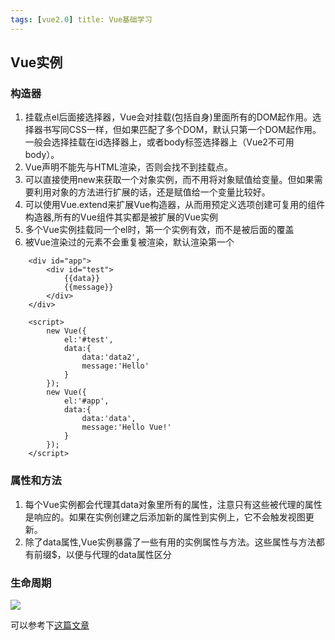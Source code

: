 ```yaml
---
tags: [vue2.0] title: Vue基础学习 
---
```

## Vue实例

### 构造器

1. 挂载点el后面接选择器，Vue会对挂载(包括自身)里面所有的DOM起作用。选择器书写同CSS一样，但如果匹配了多个DOM，默认只第一个DOM起作用。一般会选择挂载在id选择器上，或者body标签选择器上（Vue2不可用body）。
2. Vue声明不能先与HTML渲染，否则会找不到挂载点。
3. 可以直接使用new来获取一个对象实例，而不用将对象赋值给变量。但如果需要利用对象的方法进行扩展的话，还是赋值给一个变量比较好。
4. 可以使用Vue.extend来扩展Vue构造器，从而用预定义选项创建可复用的组件构造器,所有的Vue组件其实都是被扩展的Vue实例
5. 多个Vue实例挂载同一个el时，第一个实例有效，而不是被后面的覆盖
6. 被Vue渲染过的元素不会重复被渲染，默认渲染第一个

<!--more-->
	
		<div id="app">
			<div id="test">
				{{data}}
				{{message}}
			</div>
		</div>

		<script>
			new Vue({
				el:'#test',
				data:{
					data:'data2',
					message:'Hello'
				}
			});
			new Vue({
				el:'#app',
				data:{
					data:'data',
					message:'Hello Vue!'
				}
			});
		</script>

### 属性和方法
1. 每个Vue实例都会代理其data对象里所有的属性，注意只有这些被代理的属性是响应的。如果在实例创建之后添加新的属性到实例上，它不会触发视图更新。
2. 除了data属性,Vue实例暴露了一些有用的实例属性与方法。这些属性与方法都有前缀$，以便与代理的data属性区分

### 生命周期

![](http://ofwmbpctf.bkt.clouddn.com/%E7%94%9F%E5%91%BD%E5%91%A8%E6%9C%9F.png)

可以参考下[这篇文章](https://segmentfault.com/a/1190000008010666)

